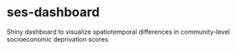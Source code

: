 # ses-dashboard
Shiny dashboard to visualize spatiotemporal differences in community-level socioeconomic deprivation scores
